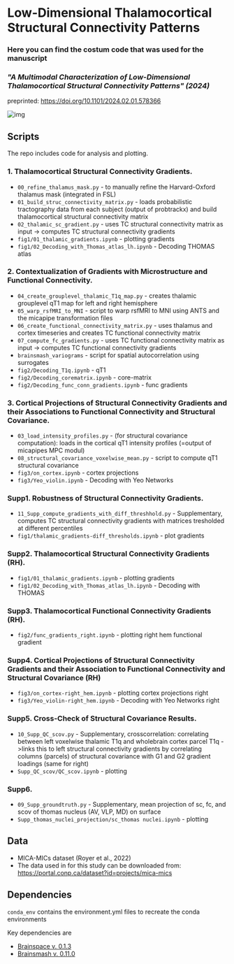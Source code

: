 # Low-Dimensional Thalamocortical Structural Connectivity Patterns

### Here you can find the costum code that was used for the manuscript 
### *"A Multimodal Characterization of Low-Dimensional Thalamocortical Structural Connectivity Patterns" (2024)*
preprinted: https://doi.org/10.1101/2024.02.01.578366

![img](https://github.com/CNG-LAB/cngopen/blob/main/thalamic_gradients/thala_gradients.png) 

## **Scripts** 
The repo includes code for analysis and plotting. 

### 1.  Thalamocortical Structural Connectivity Gradients.

- `00_refine_thalamus_mask.py` - to manually refine the Harvard-Oxford thalamus mask (integrated in FSL)
- `01_build_struc_connectivity_matrix.py` - loads probabilistic tractography data from each subject (output of probtrackx) and build thalamocortical structural connectivity matrix
- `02_thalamic_sc_gradient.py` - uses TC structural connectivity matrix as input -> computes TC structural connectivity gradients
- `fig1/01_thalamic_gradients.ipynb` - plotting gradients
- `fig1/02_Decoding_with_Thomas_atlas_lh.ipynb` - Decoding THOMAS atlas

### 2.  Contextualization of Gradients with Microstructure and Functional Connectivity.

- `04_create_grouplevel_thalamic_T1q_map.py` - creates thalamic grouplevel qT1 map for left and right hemisphere
- `05_warp_rsfMRI_to_MNI` - script to warp rsfMRI to MNI using ANTS and the micapipe transformation files
- `06_create_functional_connectivity_matrix.py` - uses thalamus and cortex timeseries and creates TC functional connectivity matrix
- `07_compute_fc_gradients.py` - uses TC functional connectivity matrix as input -> computes TC functional connectivity gradients
- `brainsmash_variograms` - script for spatial autocorrelation using surrogates
- `fig2/Decoding_T1q.ipynb` - qT1
- `fig2/Decoding_corematrix.ipynb` - core-matrix
- `fig2/Decoding_func_conn_gradients.ipynb` - func gradients

### 3.  Cortical Projections of Structural Connectivity Gradients and their Associations to Functional Connectivity and Structural Covariance. 

- `03_load_intensity_profiles.py` - (for structural covariance computation): loads in the cortical qT1 intensity profiles (=output of micapipes MPC modul)
- `08_structural_covariance_voxelwise_mean.py` - script to compute qT1 structural covariance
- `fig3/on_cortex.ipynb` - cortex projections
- `fig3/Yeo_violin.ipynb` - Decoding with Yeo Networks

### Supp1.  Robustness of Structural Connectivity Gradients.
- `11_Supp_compute_gradients_with_diff_threshhold.py` - Supplementary, computes TC structural connectivity gradients with matrices tresholded at different percentiles
- `fig1/thalamic_gradients-diff_thresholds.ipynb` - plot gradients

### Supp2.   Thalamocortical Structural Connectivity Gradients (RH).
- `fig1/01_thalamic_gradients.ipynb` - plotting gradients
- `fig1/02_Decoding_with_Thomas_atlas_lh.ipynb` - Decoding with THOMAS

### Supp3. Thalamocortical Functional Connectivity Gradients (RH). 
- `fig2/func_gradients_right.ipynb` - plotting right hem functional gradient

### Supp4.  Cortical Projections of Structural Connectivity Gradients and their Association to Functional Connectivity and Structural Covariance (RH)
- `fig3/on_cortex-right_hem.ipynb` - plotting cortex projections right
- `fig3/Yeo_violin-right_hem.ipynb` - Decoding with Yeo Networks right

### Supp5.   Cross-Check of Structural Covariance Results. 
- `10_Supp_QC_scov.py` - Supplementary, crosscorrelation: correlating between left voxelwise thalamic T1q and wholebrain cortex parcel T1q ->links this to left structural connectivity gradients by correlating columns (parcels) of structural covariance with G1 and G2 gradient loadings (same for right)
- `Supp_QC_scov/QC_scov.ipynb` - plotting

### Supp6.  
- `09_Supp_groundtruth.py` - Supplementary, mean projection of sc, fc, and scov of thomas nucleus (AV, VLP, MD) on surface
- `Supp_thomas_nuclei_projection/sc_thomas nuclei.ipynb` - plotting

## **Data**
- MICA-MICs dataset (Royer et al., 2022)
- The data used in for this study can be downloaded from: https://portal.conp.ca/dataset?id=projects/mica-mics

## **Dependencies**

`conda_env` contains the environment.yml files to recreate the conda environments

Key dependencies are 
- [Brainspace v. 0.1.3](https://brainspace.readthedocs.io/en/latest/index.html)
- [Brainsmash v. 0.11.0](https://brainsmash.readthedocs.io/en/latest/)







